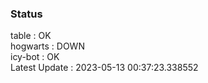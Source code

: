 ### Status


table : OK  
hogwarts : DOWN  
icy-bot : OK  
Latest Update : 2023-05-13 00:37:23.338552
